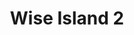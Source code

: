---
title: 'Wise Island 2'
description: ''
credit: 'Place Holder'
style: ''
project: 'Wise Island'
type: 'photo'
pathToImage: '/gallery/wise-island-2.jpg'
alt: 'Wise Island 2'
width: '2160'
height: '1620'
...